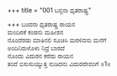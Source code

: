 +++
title = "001 ಬನ್ದನಾ ಧೃತರಾಷ್ಟ್ರ"

+++
ಬಂದನಾ ಧೃತರಾಷ್ಟ್ರ ರಾಯನ   
ಮಂದಿರಕೆ ಕಂಡನು ಮಹೀಶನ   
ನೊಂದೆರಡು ಮಾತಿನಲಿ ಸೂಚಿಸಿ ಮರಳಿದನು ಮನೆಗೆ   
ಅಂದಿನಿರುಳೊಳು ನಿದ್ರೆ ಬಾರದೆ   
ನೊಂದು ವಿದುರನ ಕರೆದು ರಾಯನ   
ತಂದೆ ಬಿಸುಸುಯ್ಯುತ್ತ ನುಡಿದನು ವಿದುರದೇವಂಗೆ  ॥1॥